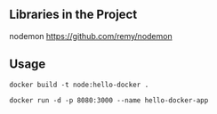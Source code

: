 ## Libraries in the Project
nodemon https://github.com/remy/nodemon

## Usage

```
docker build -t node:hello-docker .

docker run -d -p 8080:3000 --name hello-docker-app 

```


